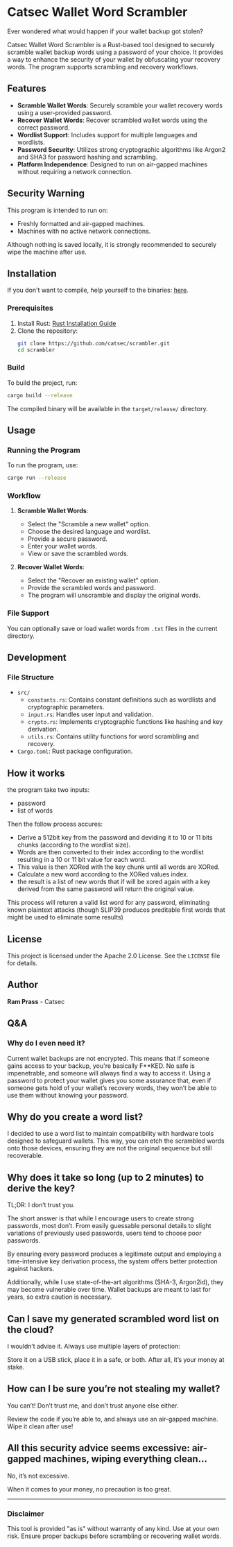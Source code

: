 # Catsec Wallet Word Scrambler

Ever wondered what would happen if your wallet backup got stolen? 

Catsec Wallet Word Scrambler is a Rust-based tool designed to securely scramble wallet backup words using a password of your choice. It provides a way to enhance the security of your wallet by obfuscating your recovery words. The program supports scrambling and recovery workflows.

## Features
- **Scramble Wallet Words**: Securely scramble your wallet recovery words using a user-provided password.
- **Recover Wallet Words**: Recover scrambled wallet words using the correct password.
- **Wordlist Support**: Includes support for multiple languages and wordlists.
- **Password Security**: Utilizes strong cryptographic algorithms like Argon2 and SHA3 for password hashing and scrambling.
- **Platform Independence**: Designed to run on air-gapped machines without requiring a network connection.

## Security Warning
This program is intended to run on:
- Freshly formatted and air-gapped machines.
- Machines with no active network connections.

Although nothing is saved locally, it is strongly recommended to securely wipe the machine after use.


## Installation

If you don't want to compile, help yourself to the binaries: [here](https://github.com/catsec/scrambler/releases/latest).

### Prerequisites
1. Install Rust: [Rust Installation Guide](https://www.rust-lang.org/tools/install)
2. Clone the repository:
   ```bash
   git clone https://github.com/catsec/scrambler.git
   cd scrambler
   ```

### Build
To build the project, run:
```bash
cargo build --release
```
The compiled binary will be available in the `target/release/` directory.

## Usage

### Running the Program
To run the program, use:
```bash
cargo run --release
```

### Workflow
1. **Scramble Wallet Words**:
   - Select the "Scramble a new wallet" option.
   - Choose the desired language and wordlist.
   - Provide a secure password.
   - Enter your wallet words.
   - View or save the scrambled words.

2. **Recover Wallet Words**:
   - Select the "Recover an existing wallet" option.
   - Provide the scrambled words and password.
   - The program will unscramble and display the original words.

### File Support
You can optionally save or load wallet words from `.txt` files in the current directory.

## Development
### File Structure
- `src/`
  - `constants.rs`: Contains constant definitions such as wordlists and cryptographic parameters.
  - `input.rs`: Handles user input and validation.
  - `crypto.rs`: Implements cryptographic functions like hashing and key derivation.
  - `utils.rs`: Contains utility functions for word scrambling and recovery.
- `Cargo.toml`: Rust package configuration.


## How it works

the program take two inputs:
- password
- list of words

Then the follow process accures:
- Derive a 512bit key from the password and deviding it to 10 or 11 bits chunks (according to the wordlist size).
- Words are then converted to their index according to the wordlist resulting in a 10 or 11 bit value for each word.
- This value is then XORed with the key chunk until all words are XORed.
- Calculate a new word according to the XORed values index.
- the result is a list of new words that if will be xored again with a key derived from the same password will return the original value.

This process will returen a valid list word for any password, eliminating known plaintext attacks (though SLIP39 produces preditable first words that might be used to eliminate some results)

## License
This project is licensed under the Apache 2.0 License. See the `LICENSE` file for details.

## Author
**Ram Prass** - Catsec

## Q&A

### Why do I even need it?

Current wallet backups are not encrypted. This means that if someone gains access to your backup, you're basically F**KED. No safe is impenetrable, and someone will always find a way to access it.
Using a password to protect your wallet gives you some assurance that, even if someone gets hold of your wallet’s recovery words, they won’t be able to use them without knowing your password.

## Why do you create a word list?

I decided to use a word list to maintain compatibility with hardware tools designed to safeguard wallets.
This way, you can etch the scrambled words onto those devices, ensuring they are not the original sequence but still recoverable.

## Why does it take so long (up to 2 minutes) to derive the key?

TL;DR: I don’t trust you.

The short answer is that while I encourage users to create strong passwords, most don’t.
From easily guessable personal details to slight variations of previously used passwords, users tend to choose poor passwords.

By ensuring every password produces a legitimate output and employing a time-intensive key derivation process, the system offers better protection against hackers.

Additionally, while I use state-of-the-art algorithms (SHA-3, Argon2id), they may become vulnerable over time. Wallet backups are meant to last for years, so extra caution is necessary.

## Can I save my generated scrambled word list on the cloud?

I wouldn’t advise it. Always use multiple layers of protection:

Store it on a USB stick, place it in a safe, or both. After all, it’s your money at stake.

## How can I be sure you’re not stealing my wallet?

You can’t! Don’t trust me, and don’t trust anyone else either.

Review the code if you’re able to, and always use an air-gapped machine. Wipe it clean after use!

## All this security advice seems excessive: air-gapped machines, wiping everything clean...

No, it’s not excessive.

When it comes to your money, no precaution is too great.


---
### Disclaimer
This tool is provided "as is" without warranty of any kind. Use at your own risk. Ensure proper backups before scrambling or recovering wallet words.
